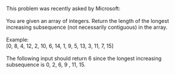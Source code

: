 This problem was recently asked by Microsoft:
<br>
<br>
You are given an array of integers. Return the length of the longest increasing subsequence (not necessarily contiguous) in the array.
<br>
<br>
Example:
<br>
[0, 8, 4, 12, 2, 10, 6, 14, 1, 9, 5, 13, 3, 11, 7, 15]
<br>
<br>
The following input should return 6 since the longest increasing subsequence is 0, 2, 6, 9 , 11, 15.
